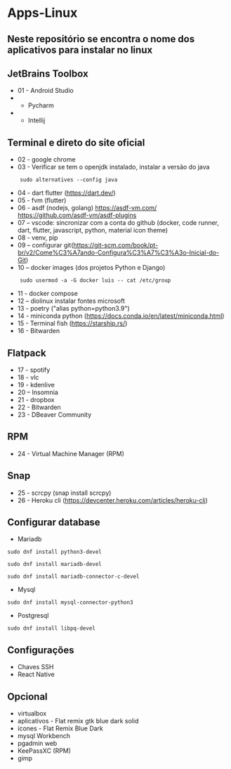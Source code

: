 # Apps-Linux
## Neste repositório se encontra o nome dos aplicativos para instalar no linux 

## JetBrains Toolbox
* 01 - Android Studio
*    - Pycharm
*    - Intellij

## Terminal e direto do site oficial
* 02 - google chrome 
* 03 - Verificar se tem o openjdk instalado, instalar a versão do java
```
    sudo alternatives --config java 
```
* 04 - dart flutter (https://dart.dev/)
* 05 - fvm (flutter)
* 06 - asdf (nodejs, golang) https://asdf-vm.com/   https://github.com/asdf-vm/asdf-plugins
* 07 – vscode: sincronizar com a conta do github (docker, code runner, dart, flutter, javascript, python, material icon theme)
* 08 - venv, pip
* 09 – configurar git(https://git-scm.com/book/pt-br/v2/Come%C3%A7ando-Configura%C3%A7%C3%A3o-Inicial-do-Git)
* 10 – docker images (dos projetos Python e Django)
```
    sudo usermod -a -G docker luis -- cat /etc/group
```
* 11 - docker compose
* 12 – diolinux instalar fontes microsoft
* 13 - poetry ("alias python=python3.9")
* 14 - miniconda python (https://docs.conda.io/en/latest/miniconda.html) 
* 15 - Terminal fish (https://starship.rs/)
* 16 - Bitwarden


## Flatpack 
* 17 - spotify
* 18 - vlc
* 19 - kdenlive
* 20 – Insomnia
* 21 - dropbox
* 22 - Bitwarden
* 23 - DBeaver Community

## RPM

* 24 - Virtual Machine Manager (RPM)

## Snap 
* 25 - scrcpy (snap install scrcpy)
* 26 - Heroku cli (https://devcenter.heroku.com/articles/heroku-cli)

## Configurar database
* Mariadb 
 ```
 sudo dnf install python3-devel
 ```
 ```
 sudo dnf install mariadb-devel
 ```
 ```
sudo dnf install mariadb-connector-c-devel
 ```
 * Mysql
 ```
 sudo dnf install mysql-connector-python3
 ```
 * Postgresql
 ```
 sudo dnf install libpq-devel
 ```

## Configurações
* Chaves SSH
* React Native

## Opcional
* virtualbox
* aplicativos - Flat remix gtk blue dark solid
* ícones - Flat Remix Blue Dark
* mysql Workbench
* pgadmin web
* KeePassXC (RPM)
* gimp
